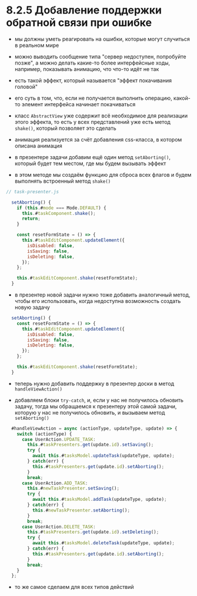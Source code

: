 # 8.2.5 Добавление поддержки обратной связи при ошибке

- мы должны уметь реагировать на ошибки, которые могут случиться в реальном мире

- можно выводить сообщение типа "сервер недоступен, попробуйте позже", а можно делать какие-то более интерфейсные ходы, например, показывать анимацию, что что-то идёт не так

- есть такой эффект, который называется "эффект покачивания головой"

- его суть в том, что, если не получается выполнить операцию, какой-то элемент интерфейса начинает покачиваться

- класс `AbstractView` уже содержит всё необходимое для реализации этого эффекта, то есть у всех представлений уже есть метод `shake()`, который позволяет это сделать

- анимация реализуется за счёт добавления css-класса, в котором описана анимация

- в презентере задачи добавим ещё один метод `setAborting()`, который будет тем местом, где мы будем вызывать эффект

- в этом методе мы создаём функцию для сброса всех флагов и будем выполнять встроенный метод `shake()`

```js
// task-presenter.js

  setAborting() {
    if (this.#mode === Mode.DEFAULT) {
      this.#taskComponent.shake();
      return;
    }

    const resetFormState = () => {
      this.#taskEditComponent.updateElement({
        isDisabled: false,
        isSaving: false,
        isDeleting: false,
      });
    };

    this.#taskEditComponent.shake(resetFormState);
  }
```

- в презентер новой задачи нужно тоже добавить аналогичный метод, чтобы его использовать, когда недоступна возможность создать новую задачу

```js
  setAborting() {
    const resetFormState = () => {
      this.#taskEditComponent.updateElement({
        isDisabled: false,
        isSaving: false,
        isDeleting: false,
      });
    };

    this.#taskEditComponent.shake(resetFormState);
  }
```

- теперь нужно добавить поддержку в презентер доски в метод `handleViewAction()`

- добавляем блоки `try-catch`, и, если у нас не получилось обновить задачу, тогда мы обращаемся к презентеру этой самой задачи, которую у нас не получилось обновить, и вызываем метод `setAborting()`

```js
  #handleViewAction = async (actionType, updateType, update) => {
    switch (actionType) {
      case UserAction.UPDATE_TASK:
        this.#taskPresenters.get(update.id).setSaving();
        try {
          await this.#tasksModel.updateTask(updateType, update);
        } catch(err) {
          this.#taskPresenters.get(update.id).setAborting();
        }
        break;
      case UserAction.ADD_TASK:
        this.#newTaskPresenter.setSaving();
        try {
          await this.#tasksModel.addTask(updateType, update);
        } catch(err) {
          this.#newTaskPresenter.setAborting();
        }
        break;
      case UserAction.DELETE_TASK:
        this.#taskPresenters.get(update.id).setDeleting();
        try {
          await this.#tasksModel.deleteTask(updateType, update);
        } catch(err) {
          this.#taskPresenters.get(update.id).setAborting();
        }
        break;
    }
  };
```

- то же самое сделаем для всех типов действий